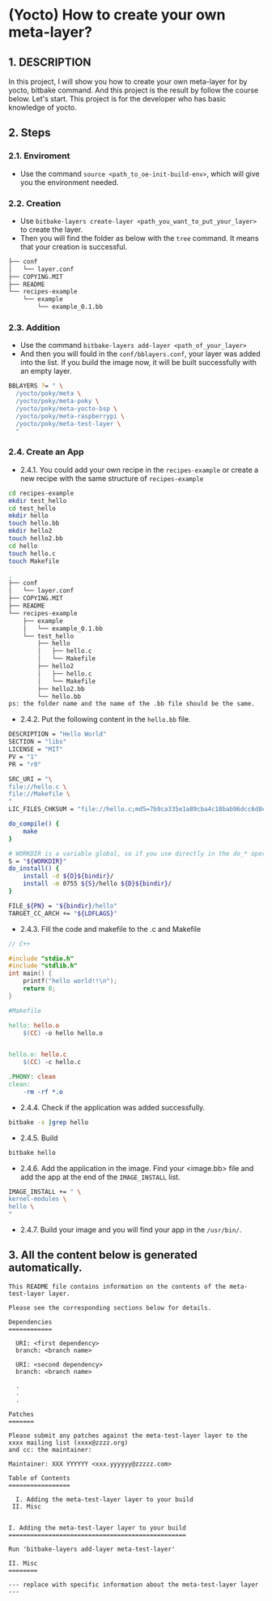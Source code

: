 # (Yocto) How to create your own meta-layer?

## 1. DESCRIPTION
In this project, I will show you how to create your own meta-layer for by yocto, bitbake command.
And this project is the result by follow the course below. Let's start.
This project is for the developer who has basic knowledge of yocto.

## 2. Steps

### 2.1. Enviroment
* Use the command `source <path_to_oe-init-build-env>`, which will give you the environment needed.


### 2.2. Creation
* Use `bitbake-layers create-layer <path_you_want_to_put_your_layer>` to create the layer.
* Then you will find the folder as below with the `tree` command. It means that your creation is successful.

```sh
├── conf
│   └── layer.conf
├── COPYING.MIT
├── README
└── recipes-example
    └── example
        └── example_0.1.bb
```

### 2.3. Addition
* Use the command `bitbake-layers add-layer <path_of_your_layer>`
* And then you will fould in the `conf/bblayers.conf`, your layer was added into the list. If you build the image now, it will be built successfully with an empty layer.
```sh
BBLAYERS ?= " \
  /yocto/poky/meta \
  /yocto/poky/meta-poky \
  /yocto/poky/meta-yocto-bsp \
  /yocto/poky/meta-raspberrypi \
  /yocto/poky/meta-test-layer \
  "
```

### 2.4. Create an App

* 2.4.1. You could add your own recipe in the `recipes-example` or create a new recipe with the same structure of `recipes-example`
```sh
cd recipes-example
mkdir test_hello
cd test_hello
mkdir hello
touch hello.bb
mkdir hello2
touch hello2.bb
cd hello
touch hello.c
touch Makefile
```

```sh
.
├── conf
│   └── layer.conf
├── COPYING.MIT
├── README
└── recipes-example
    ├── example
    │   └── example_0.1.bb
    └── test_hello
        ├── hello
        │   ├── hello.c
        │   └── Makefile
        ├── hello2
        │   ├── hello.c
        │   └── Makefile
        ├── hello2.bb
        └── hello.bb
ps: the folder name and the name of the .bb file should be the same.
```

* 2.4.2. Put the following content in the `hello.bb` file.

``` sh
DESCRIPTION = "Hello World"
SECTION = "libs"
LICENSE = "MIT"
PV = "1"
PR = "r0"

SRC_URI = "\
file://hello.c \
file://Makefile \
"
LIC_FILES_CHKSUM = "file://hello.c;md5=7b9ca335e1a89cba4c18bab96dcc6d8c"

do_compile() {
	make
}

# WORKDIR is a variable global, so if you use directly in the do_* operation, an error would be generated.
S = "${WORKDIR}"
do_install() {
	install -d ${D}${bindir}/
	install -m 0755 ${S}/hello ${D}${bindir}/
}

FILE_${PN} = "${bindir}/hello"
TARGET_CC_ARCH += "${LDFLAGS}"
```

* 2.4.3. Fill the code and makefile to the .c and Makefile

``` c
// C++

#include "stdio.h"
#include "stdlib.h"
int main() {
	printf("hello world!!\n");
	return 0;
}
```

``` makefile
#Makefile

hello: hello.o
	$(CC) -o hello hello.o


hello.o: hello.c
	$(CC) -c hello.c

.PHONY: clean
clean:
	-rm -rf *.o
```

* 2.4.4. Check if the application was added successfully.
``` sh
bitbake -s |grep hello
```

* 2.4.5. Build
``` sh
bitbake hello
```

* 2.4.6. Add the application in the image. Find your <image.bb> file and add the app at the end of the `IMAGE_INSTALL` list.
``` sh
IMAGE_INSTALL += " \
kernel-modules \
hello \
"
```

* 2.4.7. Build your image and you will find your app in the `/usr/bin/`.

## 3. All the content below is generated automatically.
```
This README file contains information on the contents of the meta-test-layer layer.

Please see the corresponding sections below for details.

Dependencies
============

  URI: <first dependency>
  branch: <branch name>

  URI: <second dependency>
  branch: <branch name>

  .
  .
  .

Patches
=======

Please submit any patches against the meta-test-layer layer to the xxxx mailing list (xxxx@zzzz.org)
and cc: the maintainer:

Maintainer: XXX YYYYYY <xxx.yyyyyy@zzzzz.com>

Table of Contents
=================

  I. Adding the meta-test-layer layer to your build
 II. Misc


I. Adding the meta-test-layer layer to your build
=================================================

Run 'bitbake-layers add-layer meta-test-layer'

II. Misc
========

--- replace with specific information about the meta-test-layer layer ---
```
